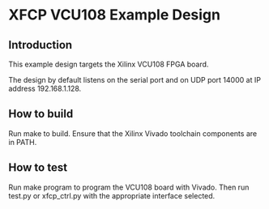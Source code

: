 # XFCP VCU108 Example Design

## Introduction

This example design targets the Xilinx VCU108 FPGA board.

The design by default listens on the serial port and on UDP port 14000 at IP
address 192.168.1.128.

## How to build

Run make to build.  Ensure that the Xilinx Vivado toolchain components are
in PATH.

## How to test

Run make program to program the VCU108 board with Vivado.  Then run test.py
or xfcp_ctrl.py with the appropriate interface selected.


